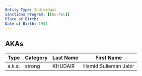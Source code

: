 ```yaml
---
Entity Type: Individual
Sanctions Program: [[NS-PLC]]
Place of Birth: 
Date of Birth: 1944
---
```



## AKAs
| Type | Category | Last Name | First Name |
|------|----------|-----------|------------|
| a.k.a. | strong | KHUDAIR | Hamid Sulieman Jabir |

